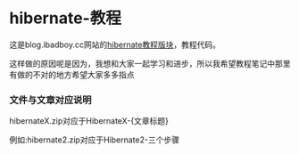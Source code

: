 # hibernate-教程
这是blog.ibadboy.cc网站的[hibernate教程版块](http://blog.ibadboy.cc/)，教程代码。

这样做的原因呢是因为，我想和大家一起学习和进步，所以我希望教程笔记中那里有做的不对的地方希望大家多多指点

### 文件与文章对应说明
hibernateX.zip对应于HibernateX-{文章标题}

例如:hibernate2.zip对应于Hibernate2-三个步骤
